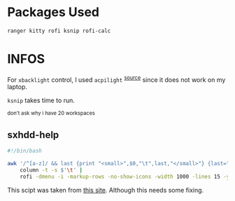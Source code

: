 # Packages Used

```sh
ranger kitty rofi ksnip rofi-calc
```

# INFOS

For `xbacklight` control, I used `acpilight` <sup>[source](https://gitlab.com/wavexx/acpilight)</sup> since it does not work on my laptop.

`ksnip` takes time to run.

<sub>don't ask why i have 20 workspaces</sub>

## sxhdd-help

```bash
#!/bin/bash

awk '/^[a-z]/ && last {print "<small>",$0,"\t",last,"</small>"} {last=""} /^#/{last=$0}' ~/.config/sxhkd/sxhkdrc{,.common} |
    column -t -s $'\t' |
    rofi -dmenu -i -markup-rows -no-show-icons -width 1000 -lines 15 -yoffset 40
```

This scipt was taken from [this site](https://my-take-on.tech/2020/07/03/some-tricks-for-sxhkd-and-bspwm/). Although this needs some fixing.
